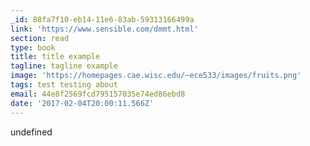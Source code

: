 ```yaml
---
_id: 88fa7f10-eb14-11e6-83ab-59313166499a
link: 'https://www.sensible.com/dmmt.html'
section: read
type: book
title: title example
tagline: tagline example
image: 'https://homepages.cae.wisc.edu/~ece533/images/fruits.png'
tags: test testing about
email: 44e8f2569fcd795157035e74ed86ebd8
date: '2017-02-04T20:00:11.566Z'
---
```

undefined
